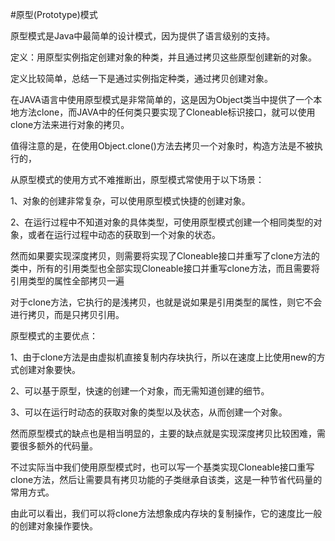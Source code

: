 #原型(Prototype)模式

原型模式是Java中最简单的设计模式，因为提供了语言级别的支持。

定义：用原型实例指定创建对象的种类，并且通过拷贝这些原型创建新的对象。

定义比较简单，总结一下是通过实例指定种类，通过拷贝创建对象。

在JAVA语言中使用原型模式是非常简单的，这是因为Object类当中提供了一个本地方法clone，而JAVA中的任何类只要实现了Cloneable标识接口，就可以使用clone方法来进行对象的拷贝。
 
值得注意的是，在使用Object.clone()方法去拷贝一个对象时，构造方法是不被执行的，

从原型模式的使用方式不难推断出，原型模式常使用于以下场景：

1、对象的创建非常复杂，可以使用原型模式快捷的创建对象。

2、在运行过程中不知道对象的具体类型，可使用原型模式创建一个相同类型的对象，或者在运行过程中动态的获取到一个对象的状态。

然而如果要实现深度拷贝，则需要将实现了Cloneable接口并重写了clone方法的类中，所有的引用类型也全部实现Cloneable接口并重写clone方法，而且需要将引用类型的属性全部拷贝一遍

对于clone方法，它执行的是浅拷贝，也就是说如果是引用类型的属性，则它不会进行拷贝，而是只拷贝引用。

原型模式的主要优点：

1、由于clone方法是由虚拟机直接复制内存块执行，所以在速度上比使用new的方式创建对象要快。

2、可以基于原型，快速的创建一个对象，而无需知道创建的细节。

3、可以在运行时动态的获取对象的类型以及状态，从而创建一个对象。

然而原型模式的缺点也是相当明显的，主要的缺点就是实现深度拷贝比较困难，需要很多额外的代码量。

不过实际当中我们使用原型模式时，也可以写一个基类实现Cloneable接口重写clone方法，然后让需要具有拷贝功能的子类继承自该类，这是一种节省代码量的常用方式。

由此可以看出，我们可以将clone方法想象成内存块的复制操作，它的速度比一般的创建对象操作要快。